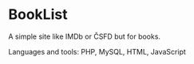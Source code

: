 # BookList

A simple site like IMDb or ČSFD but for books.

Languages and tools: PHP, MySQL, HTML, JavaScript
